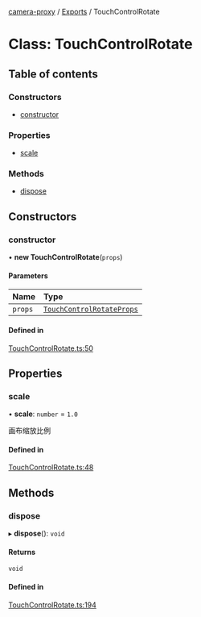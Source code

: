 [camera-proxy](../README.md) / [Exports](../modules.md) / TouchControlRotate

# Class: TouchControlRotate

## Table of contents

### Constructors

- [constructor](TouchControlRotate.md#constructor)

### Properties

- [scale](TouchControlRotate.md#scale)

### Methods

- [dispose](TouchControlRotate.md#dispose)

## Constructors

### constructor

• **new TouchControlRotate**(`props`)

#### Parameters

| Name | Type |
| :------ | :------ |
| `props` | [`TouchControlRotateProps`](../interfaces/TouchControlRotateProps.md) |

#### Defined in

[TouchControlRotate.ts:50](https://github.com/alibaba/camera-proxy/blob/b757eb3/src/TouchControlRotate.ts#L50)

## Properties

### scale

• **scale**: `number` = `1.0`

画布缩放比例

#### Defined in

[TouchControlRotate.ts:48](https://github.com/alibaba/camera-proxy/blob/b757eb3/src/TouchControlRotate.ts#L48)

## Methods

### dispose

▸ **dispose**(): `void`

#### Returns

`void`

#### Defined in

[TouchControlRotate.ts:194](https://github.com/alibaba/camera-proxy/blob/b757eb3/src/TouchControlRotate.ts#L194)
